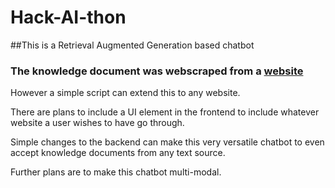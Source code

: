# Hack-AI-thon
##This is a Retrieval Augmented Generation based chatbot
### The knowledge document was webscraped from a [website](https://www.moveworks.com/) 

 However a simple script can extend this to any website. 

 There are plans to include a UI element in the frontend to include whatever website a user wishes to have go through.

 Simple changes to the backend can make this very versatile chatbot to even accept knowledge documents from any text source.

 Further plans are to make this chatbot multi-modal.
